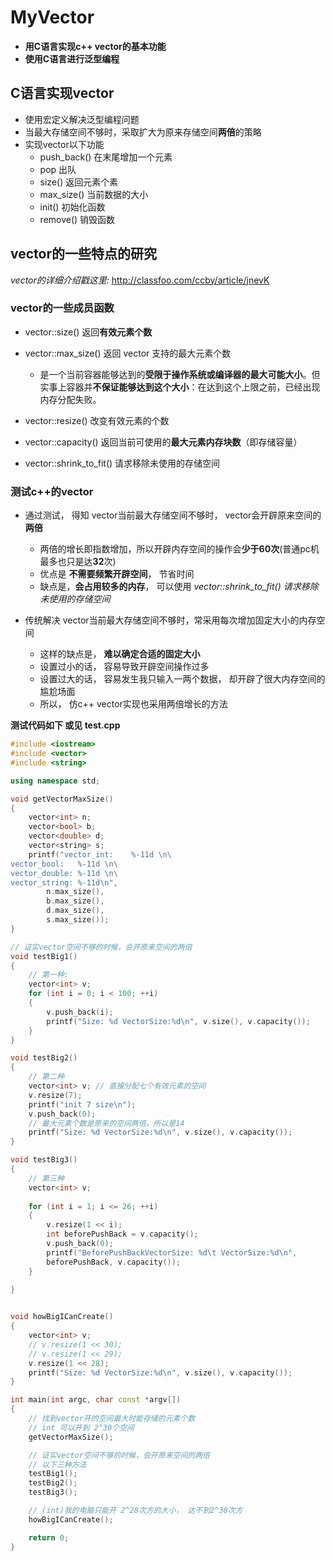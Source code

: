 ﻿# MyVector

- **用C语言实现c++ vector的基本功能**
- **使用C语言进行泛型编程**

## C语言实现vector
- 使用宏定义解决泛型编程问题
- 当最大存储空间不够时，采取扩大为原来存储空间**两倍**的策略
- 实现vector以下功能
    + push_back()   在末尾增加一个元素
    + pop           出队
    + size()        返回元素个素
    + max_size()    当前数据的大小
    + init()        初始化函数
    + remove()      销毁函数

## vector的一些特点的研究

*vector的详细介绍戳这里:* http://classfoo.com/ccby/article/jnevK

### vector的一些成员函数

- vector::size()            返回**有效元素个数**

- vector::max_size()        返回 vector 支持的最大元素个数
    + 是一个当前容器能够达到的**受限于操作系统或编译器的最大可能大小**。但实事上容器并**不保证能够达到这个大小**：在达到这个上限之前，已经出现内存分配失败。

- vector::resize()          改变有效元素的个数

- vector::capacity()        返回当前可使用的**最大元素内存块数**（即存储容量）

- vector::shrink_to_fit()   请求移除未使用的存储空间 


### 测试c++的vector

- 通过测试， 得知 vector当前最大存储空间不够时， vector会开辟原来空间的**两倍**
    - 两倍的增长即指数增加，所以开辟内存空间的操作会**少于60次**(普通pc机最多也只是达**32**次)
    - 优点是 **不需要频繁开辟空间**， 节省时间
    - 缺点是，**会占用较多的内存**， 可以使用 *vector::shrink_to_fit()   请求移除未使用的存储空间*

- 传统解决 vector当前最大存储空间不够时，常采用每次增加固定大小的内存空间
    + 这样的缺点是， **难以确定合适的固定大小**
    + 设置过小的话， 容易导致开辟空间操作过多
    + 设置过大的话， 容易发生我只输入一两个数据， 却开辟了很大内存空间的尴尬场面
    + 所以， 仿c++ vector实现也采用两倍增长的方法

**测试代码如下 或见 test.cpp**
``` C++
#include <iostream>
#include <vector>
#include <string>

using namespace std;

void getVectorMaxSize()
{
    vector<int> n;
    vector<bool> b;
    vector<double> d;
    vector<string> s;
    printf("vector_int:    %-11d \n\
vector_bool:   %-11d \n\
vector_double: %-11d \n\
vector_string: %-11d\n", 
        n.max_size(),
        b.max_size(),
        d.max_size(),
        s.max_size());
}

// 证实vector空间不够的时候，会开原来空间的两倍
void testBig1()
{
    // 第一种:
    vector<int> v;
    for (int i = 0; i < 100; ++i)
    {
        v.push_back(i);
        printf("Size: %d VectorSize:%d\n", v.size(), v.capacity());
    }
}

void testBig2()
{
    // 第二种
    vector<int> v; // 直接分配七个有效元素的空间
    v.resize(7);
    printf("init 7 size\n");
    v.push_back(0);
    // 最大元素个数是原来的空间两倍，所以是14
    printf("Size: %d VectorSize:%d\n", v.size(), v.capacity()); 
}

void testBig3()
{
    // 第三种
    vector<int> v; 
    
    for (int i = 1; i <= 26; ++i)
    {
        v.resize(1 << i);
        int beforePushBack = v.capacity();
        v.push_back(0);
        printf("BeforePushBackVectorSize: %d\t VectorSize:%d\n", 
        beforePushBack, v.capacity()); 
    }
        
}


void howBigICanCreate()
{
    vector<int> v;
    // v.resize(1 << 30);
    // v.resize(1 << 29);
    v.resize(1 << 28); 
    printf("Size: %d VectorSize:%d\n", v.size(), v.capacity()); 
}

int main(int argc, char const *argv[])
{
    // 找到vector开的空间最大时能存储的元素个数
    // int 可以开到 2^30个空间
    getVectorMaxSize(); 

    // 证实vector空间不够的时候，会开原来空间的两倍
    // 以下三种方法
    testBig1();
    testBig2();
    testBig3();

    // (int)我的电脑只能开 2^28次方的大小， 达不到2^30次方
    howBigICanCreate(); 

    return 0;
}
```

